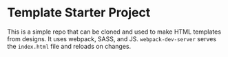 # Template Starter Project

This is a simple repo that can be cloned and used to make HTML templates from designs. It uses webpack, SASS, and JS. `webpack-dev-server` serves the `index.html` file and reloads on changes.
